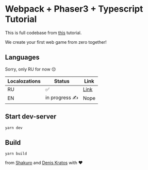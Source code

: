 # Webpack + Phaser3 + Typescript Tutorial

This is full codebase from [this](https://www.notion.so/daniellotos/Phaser-js-f70de1dfae1944fe8a0452ac865b90f8) tutorial.

We create your first web game from zero together!

## Languages
Sorry, only RU for now 😔

Localozations | Status | Link
--- | --- | ---
RU | ✅ | [Link](https://www.notion.so/daniellotos/Phaser-js-f70de1dfae1944fe8a0452ac865b90f8)
EN | in progress ✍️ | Nope


## Start dev-server

```
yarn dev
```

## Build

```
yarn build
```

from [Shakuro](https://shakuro.com) and [Denis Kratos](mailto:daniellotoskratos@gmail.com) with ❤️
